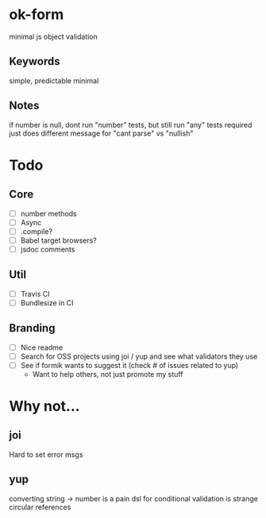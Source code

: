 # ok-form

minimal js object validation

## Keywords

simple, predictable
minimal

## Notes

if number is null, dont run "number" tests, but still run "any" tests
required just does different message for "cant parse" vs "nullish"

# Todo

## Core

- [ ] number methods
- [ ] Async
- [ ] .compile?
- [ ] Babel target browsers?
- [ ] jsdoc comments

## Util

- [ ] Travis CI
- [ ] Bundlesize in CI

## Branding

- [ ] Nice readme
- [ ] Search for OSS projects using joi / yup and see what validators they use
- [ ] See if formik wants to suggest it (check # of issues related to yup)
  - Want to help others, not just promote my stuff

# Why not...

## joi

Hard to set error msgs

## yup

converting string -> number is a pain
dsl for conditional validation is strange
circular references
